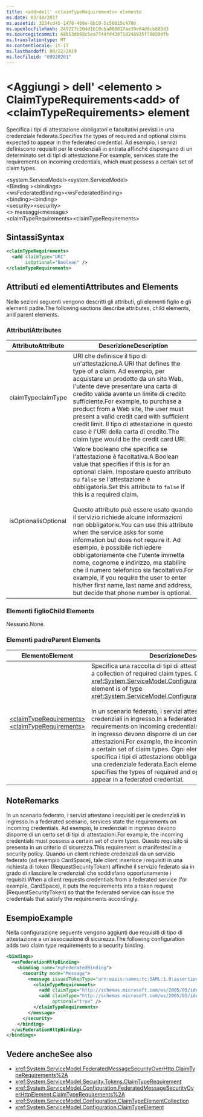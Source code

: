 ```yaml
---
title: <add>dell' <claimTypeRequirements> elemento
ms.date: 03/30/2017
ms.assetid: 3234cd45-1478-468e-8b19-5c50815c4786
ms.openlocfilehash: 249227c20dd1610cba088017ae39e84d6cb683d3
ms.sourcegitcommit: 68653db98c5ea7744fd438710248935f70020dfb
ms.translationtype: MT
ms.contentlocale: it-IT
ms.lasthandoff: 08/22/2019
ms.locfileid: "69920201"
---
```

# <a name="add-of-claimtyperequirements-element"></a><span data-ttu-id="f5e57-102">\<Aggiungi > dell' \<elemento > ClaimTypeRequirements</span><span class="sxs-lookup"><span data-stu-id="f5e57-102">\<add> of \<claimTypeRequirements> element</span></span>
<span data-ttu-id="f5e57-103">Specifica i tipi di attestazione obbligatori e facoltativi previsti in una credenziale federata.</span><span class="sxs-lookup"><span data-stu-id="f5e57-103">Specifies the types of required and optional claims expected to appear in the federated credential.</span></span> <span data-ttu-id="f5e57-104">Ad esempio, i servizi definiscono requisiti per le credenziali in entrata affinché dispongano di un determinato set di tipi di attestazione.</span><span class="sxs-lookup"><span data-stu-id="f5e57-104">For example, services state the requirements on incoming credentials, which must possess a certain set of claim types.</span></span>  
  
 <span data-ttu-id="f5e57-105">\<system.ServiceModel></span><span class="sxs-lookup"><span data-stu-id="f5e57-105">\<system.ServiceModel></span></span>  
<span data-ttu-id="f5e57-106">\<Binding ></span><span class="sxs-lookup"><span data-stu-id="f5e57-106">\<bindings></span></span>  
<span data-ttu-id="f5e57-107">\<wsFederatedBinding></span><span class="sxs-lookup"><span data-stu-id="f5e57-107">\<wsFederatedBinding></span></span>  
<span data-ttu-id="f5e57-108">\<binding></span><span class="sxs-lookup"><span data-stu-id="f5e57-108">\<binding></span></span>  
<span data-ttu-id="f5e57-109">\<security></span><span class="sxs-lookup"><span data-stu-id="f5e57-109">\<security></span></span>  
<span data-ttu-id="f5e57-110">\<> messaggi</span><span class="sxs-lookup"><span data-stu-id="f5e57-110">\<message></span></span>  
<span data-ttu-id="f5e57-111">\<claimTypeRequirements></span><span class="sxs-lookup"><span data-stu-id="f5e57-111">\<claimTypeRequirements></span></span>  
  
## <a name="syntax"></a><span data-ttu-id="f5e57-112">Sintassi</span><span class="sxs-lookup"><span data-stu-id="f5e57-112">Syntax</span></span>  
  
```xml  
<claimTypeRequirements>
  <add claimType="URI"
       isOptional="Boolean" />
</claimTypeRequirements>
```  
  
## <a name="attributes-and-elements"></a><span data-ttu-id="f5e57-113">Attributi ed elementi</span><span class="sxs-lookup"><span data-stu-id="f5e57-113">Attributes and Elements</span></span>  
 <span data-ttu-id="f5e57-114">Nelle sezioni seguenti vengono descritti gli attributi, gli elementi figlio e gli elementi padre.</span><span class="sxs-lookup"><span data-stu-id="f5e57-114">The following sections describe attributes, child elements, and parent elements.</span></span>  
  
### <a name="attributes"></a><span data-ttu-id="f5e57-115">Attributi</span><span class="sxs-lookup"><span data-stu-id="f5e57-115">Attributes</span></span>  
  
|<span data-ttu-id="f5e57-116">Attributo</span><span class="sxs-lookup"><span data-stu-id="f5e57-116">Attribute</span></span>|<span data-ttu-id="f5e57-117">Descrizione</span><span class="sxs-lookup"><span data-stu-id="f5e57-117">Description</span></span>|  
|---------------|-----------------|  
|<span data-ttu-id="f5e57-118">claimType</span><span class="sxs-lookup"><span data-stu-id="f5e57-118">claimType</span></span>|<span data-ttu-id="f5e57-119">URI che definisce il tipo di un'attestazione.</span><span class="sxs-lookup"><span data-stu-id="f5e57-119">A URI that defines the type of a claim.</span></span> <span data-ttu-id="f5e57-120">Ad esempio, per acquistare un prodotto da un sito Web, l'utente deve presentare una carta di credito valida avente un limite di credito sufficiente.</span><span class="sxs-lookup"><span data-stu-id="f5e57-120">For example, to purchase a product from a Web site, the user must present a valid credit card with sufficient credit limit.</span></span> <span data-ttu-id="f5e57-121">Il tipo di attestazione in questo caso è l'URI della carta di credito.</span><span class="sxs-lookup"><span data-stu-id="f5e57-121">The claim type would be the credit card URI.</span></span>|  
|<span data-ttu-id="f5e57-122">isOptional</span><span class="sxs-lookup"><span data-stu-id="f5e57-122">isOptional</span></span>|<span data-ttu-id="f5e57-123">Valore booleano che specifica se l'attestazione è facoltativa.</span><span class="sxs-lookup"><span data-stu-id="f5e57-123">A Boolean value that specifies if this is for an optional claim.</span></span> <span data-ttu-id="f5e57-124">Impostare questo attributo su `false` se l'attestazione è obbligatoria.</span><span class="sxs-lookup"><span data-stu-id="f5e57-124">Set this attribute to `false` if this is a required claim.</span></span><br /><br /> <span data-ttu-id="f5e57-125">Questo attributo può essere usato quando il servizio richiede alcune informazioni non obbligatorie.</span><span class="sxs-lookup"><span data-stu-id="f5e57-125">You can use this attribute when the service asks for some information but does not require it.</span></span> <span data-ttu-id="f5e57-126">Ad esempio, è possibile richiedere obbligatoriamente che l'utente immetta nome, cognome e indirizzo, ma stabilire che il numero telefonico sia facoltativo.</span><span class="sxs-lookup"><span data-stu-id="f5e57-126">For example, if you require the user to enter his/her first name, last name and address, but decide that phone number is optional.</span></span>|  
  
### <a name="child-elements"></a><span data-ttu-id="f5e57-127">Elementi figlio</span><span class="sxs-lookup"><span data-stu-id="f5e57-127">Child Elements</span></span>  
 <span data-ttu-id="f5e57-128">Nessuno.</span><span class="sxs-lookup"><span data-stu-id="f5e57-128">None.</span></span>  
  
### <a name="parent-elements"></a><span data-ttu-id="f5e57-129">Elementi padre</span><span class="sxs-lookup"><span data-stu-id="f5e57-129">Parent Elements</span></span>  
  
|<span data-ttu-id="f5e57-130">Elemento</span><span class="sxs-lookup"><span data-stu-id="f5e57-130">Element</span></span>|<span data-ttu-id="f5e57-131">Descrizione</span><span class="sxs-lookup"><span data-stu-id="f5e57-131">Description</span></span>|  
|-------------|-----------------|  
|[<span data-ttu-id="f5e57-132">\<claimTypeRequirements></span><span class="sxs-lookup"><span data-stu-id="f5e57-132">\<claimTypeRequirements></span></span>](claimtyperequirements-for-message.md)|<span data-ttu-id="f5e57-133">Specifica una raccolta di tipi di attestazione obbligatori.</span><span class="sxs-lookup"><span data-stu-id="f5e57-133">Specifies a collection of required claim types.</span></span> <span data-ttu-id="f5e57-134">Ciascun elemento è di tipo <xref:System.ServiceModel.Configuration.ClaimTypeElement>.</span><span class="sxs-lookup"><span data-stu-id="f5e57-134">Each element is of type <xref:System.ServiceModel.Configuration.ClaimTypeElement>.</span></span><br /><br /> <span data-ttu-id="f5e57-135">In un scenario federato, i servizi attestano i requisiti per le credenziali in ingresso.</span><span class="sxs-lookup"><span data-stu-id="f5e57-135">In a federated scenario, services state the requirements on incoming credentials.</span></span> <span data-ttu-id="f5e57-136">Ad esempio, le credenziali in ingresso devono disporre di un certo set di tipi di attestazioni.</span><span class="sxs-lookup"><span data-stu-id="f5e57-136">For example, the incoming credentials must possess a certain set of claim types.</span></span> <span data-ttu-id="f5e57-137">Ogni elemento di questa raccolta specifica i tipi di attestazione obbligatori e facoltativi previsti in una credenziale federata.</span><span class="sxs-lookup"><span data-stu-id="f5e57-137">Each element in this collection specifies the types of required and optional claims expected to appear in a federated credential.</span></span>|  
  
## <a name="remarks"></a><span data-ttu-id="f5e57-138">Note</span><span class="sxs-lookup"><span data-stu-id="f5e57-138">Remarks</span></span>  
 <span data-ttu-id="f5e57-139">In un scenario federato, i servizi attestano i requisiti per le credenziali in ingresso.</span><span class="sxs-lookup"><span data-stu-id="f5e57-139">In a federated scenario, services state the requirements on incoming credentials.</span></span> <span data-ttu-id="f5e57-140">Ad esempio, le credenziali in ingresso devono disporre di un certo set di tipi di attestazioni.</span><span class="sxs-lookup"><span data-stu-id="f5e57-140">For example, the incoming credentials must possess a certain set of claim types.</span></span> <span data-ttu-id="f5e57-141">Questo requisito si presenta in un criterio di sicurezza.</span><span class="sxs-lookup"><span data-stu-id="f5e57-141">This requirement is manifested in a security policy.</span></span> <span data-ttu-id="f5e57-142">Quando un client richiede credenziali da un servizio federato (ad esempio CardSpace), tale client inserisce i requisiti in una richiesta di token (RequestSecurityToken) affinché il servizio federato sia in grado di rilasciare le credenziali che soddisfano opportunamente i requisiti.</span><span class="sxs-lookup"><span data-stu-id="f5e57-142">When a client requests credentials from a federated service (for example, CardSpace), it puts the requirements into a token request (RequestSecurityToken) so that the federated service can issue the credentials that satisfy the requirements accordingly.</span></span>  
  
## <a name="example"></a><span data-ttu-id="f5e57-143">Esempio</span><span class="sxs-lookup"><span data-stu-id="f5e57-143">Example</span></span>  
 <span data-ttu-id="f5e57-144">Nella configurazione seguente vengono aggiunti due requisiti di tipo di attestazione a un'associazione di sicurezza.</span><span class="sxs-lookup"><span data-stu-id="f5e57-144">The following configuration adds two claim type requirements to a security binding.</span></span>  
  
```xml  
<bindings>
  <wsFederationHttpBinding>
    <binding name="myFederatedBinding">
      <security mode="Message">
        <message issuedTokenType="urn:oasis:names:tc:SAML:1.0:assertion">
          <claimTypeRequirements>
            <add claimType="http://schemas.microsoft.com/ws/2005/05/identity/claims/EmailAddress" />
            <add claimType="http://schemas.microsoft.com/ws/2005/05/identity/claims/UserName"
                 optional="true" />
          </claimTypeRequirements>
        </message>
      </security>
    </binding>
  </wsFederationHttpBinding>
</bindings>
```  
  
## <a name="see-also"></a><span data-ttu-id="f5e57-145">Vedere anche</span><span class="sxs-lookup"><span data-stu-id="f5e57-145">See also</span></span>

- <xref:System.ServiceModel.FederatedMessageSecurityOverHttp.ClaimTypeRequirements%2A>
- <xref:System.ServiceModel.Security.Tokens.ClaimTypeRequirement>
- <xref:System.ServiceModel.Configuration.FederatedMessageSecurityOverHttpElement.ClaimTypeRequirements%2A>
- <xref:System.ServiceModel.Configuration.ClaimTypeElementCollection>
- <xref:System.ServiceModel.Configuration.ClaimTypeElement>
